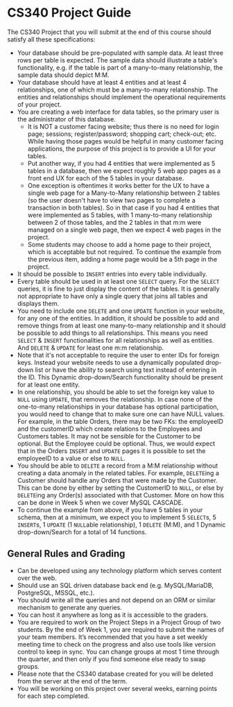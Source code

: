 # CS340 Project Guide
The CS340 Project that you will submit at the end of this course should satisfy all these specifications:

- Your database should be pre-populated with sample data. At least three rows per table is expected. The sample data should illustrate a table's functionality, e.g. if the table is part of a many-to-many relationship, the sample data should depict M:M.
- Your database should have at least 4 entities and at least 4 relationships, one of which must be a many-to-many relationship.  The entities and relationships should implement the operational requirements of your project.
- You are creating a web interface for data tables, so the primary user is the administrator of this database.
  - It is NOT a customer facing website; thus there is no need for login page; sessions; register/password; shopping cart; check-out; etc.  While having those pages would be helpful in many customer facing applications, the purpose of this project is to provide a UI for your tables. 
   - Put another way, if you had 4 entities that were implemented as 5 tables in a database, then we expect roughly 5 web app pages as a front end UX for each of the 5 tables in your database.
    - One exception is oftentimes it works better for the UX to have a single web page for a Many-to-Many relationship between 2 tables (so the user doesn't have to view two pages to complete a transaction in both tables). So in that case if you had 4 entities that were implemented as 5 tables, with 1 many-to-many relationship between 2 of those tables, and the 2 tables in that m:m were managed on a single web page, then we expect 4 web pages in the project. 
    - Some students may choose to add a home page to their project, which is acceptable but not required. To continue the example from the previous item, adding a home page would be a 5th page in the project. 
- It should be possible to `INSERT` entries into every table individually.
- Every table should be used in at least one `SELECT` query. For the `SELECT` queries, it is fine to just display the content of the tables. It is generally not appropriate to have only a single query that joins all tables and displays them.
- You need to include one `DELETE` and one `UPDATE` function in your website, for any one of the entities. In addition, it should be possible to add and remove things from at least one many-to-many relationship and it should be possible to add things to all relationships. This means you need `SELECT` & `INSERT` functionalities for all relationships as well as entities. And `DELETE` & `UPDATE` for least one m:m relationship.
- Note that it's not acceptable to require the user to enter IDs for foreign keys. Instead your website needs to use a dynamically populated drop-down list or have the ability to search using text instead of entering in the ID. This Dynamic drop-down/Search functionality should be present for at least one entity. 
- In one relationship, you should be able to set the foreign key value to `NULL` using `UPDATE`, that removes the relationship. In case none of the one-to-many relationships in your database has optional participation, you would need to change that to make sure one can have NULL values. For example, in the table Orders, there may be two FKs: the employeeID and the customerID which create relations to the Employees and Customers tables. It may not be sensible for the Customer to be optional. But the Employee could be optional. Thus, we would expect that in the Orders `INSERT` and `UPDATE` pages it is possible to set the employeeID to a value or else to `NULL`. 
- You should be able to `DELETE` a record from a M:M relationship without creating a data anomaly in the related tables. For example, `DELETE`ing a Customer should handle any Orders that were made by the Customer. This can be done by either by setting the CustomerID to `NULL`, or else by `DELETE`ing any Order(s) associated with that Customer. More on how this can be done in Week 5 when we cover MySQL CASCADE. 
- To continue the example from above, if you have 5 tables in your schema, then at a minimum, we expect you to implement 5 `SELECT`s, 5 `INSERT`s, 1 `UPDATE` (1 `NULL`able relationship), 1 `DELETE` (M:M), and 1 Dynamic drop-down/Search for a total of 14 functions. 
 

## General Rules and Grading
- Can be developed using any technology platform which serves content over the web.
- Should use an SQL driven database back end (e.g. MySQL/MariaDB, PostgreSQL, MSSQL, etc.).
- You should write all the queries and not depend on an ORM or similar mechanism to generate any queries.
- You can host it anywhere as long as it is accessible to the graders.
- You are required to work on the Project Steps in a Project Group of two students. By the end of Week 1, you are required to submit the names of your team members. It’s recommended that you have a set weekly meeting time to check on the progress and also use tools like version control to keep in sync. You can change groups at most 1 time through the quarter, and then only if you find someone else ready to swap groups.
- Please note that the CS340 database created for you will be deleted from the server at the end of the term.
- You will be working on this project over several weeks, earning points for each step completed.


